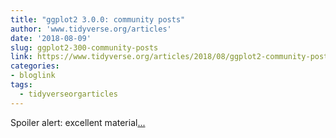 ```yaml
---
title: "ggplot2 3.0.0: community posts"
author: 'www.tidyverse.org/articles'
date: '2018-08-09'
slug: ggplot2-300-community-posts
link: https://www.tidyverse.org/articles/2018/08/ggplot2-community-posts/
categories:
- bloglink
tags:
  - tidyverseorgarticles
---
```


Spoiler alert: excellent material[... <i class="fas fa-external-link-alt"></i>](https://www.tidyverse.org/articles/2018/08/ggplot2-community-posts/)

